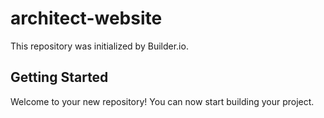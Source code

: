 # architect-website

This repository was initialized by Builder.io.

## Getting Started

Welcome to your new repository! You can now start building your project.
